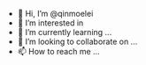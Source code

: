 - 👋 Hi, I’m @qinmoelei
- 👀 I’m interested in 
- 🌱 I’m currently learning ...
- 💞️ I’m looking to collaborate on ...
- 📫 How to reach me ...

<!---
qinmoelei/qinmoelei is a ✨ special ✨ repository because its `README.md` (this file) appears on your GitHub profile.
You can click the Preview link to take a look at your changes.
--->
